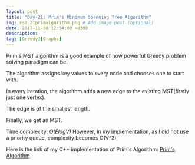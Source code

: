 ```yaml
---
layout: post
title: "Day-21: Prim's Minimum Spanning Tree Algorithm"
img: rsz_21primalgorithm.png # Add image post (optional)
date: 2017-11-08 12:54:00 +0300
description: 
tag: [Greedy][Graphs]
---
```


Prim's MST algorithm is a good example of how powerful Greedy problem solving paradigm can be. 

The algorithm assigns key values to every node and chooses one to start with.

In every iteration, the algorithm adds a new edge to the existing MST(firstly just one vertex).

The edge is of the smallest length.

Finally, we get an MST.

Time complexity: *O(ElogV)* However, in my implementation, as I did not use a priority queue, complexity becomes O(V^2) 

Here is the link of my C++ implementation of Prim's Algorithm: [Prim's Algorithm](https://github.com/abdurrezzak/100-Days-100-Algorithms-/blob/master/21.PrimAlgorithm.cpp)
